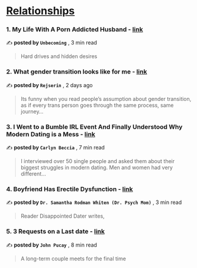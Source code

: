 
<h1><a href=https://medium.com/tag/relationships/recommended target="_blank" rel="noopener noreferrer">Relationships</a></h1>
<h3>1. My Life With A Porn Addicted Husband - <a href=https://medium.com/@UnbecomingStories/my-life-with-a-porn-addicted-husband-92ecb9124a47?source=tag_recommended_feed---------0-84----------relationships----------af34a709_db26_453c_b154_18e60fea7b28------- target="_blank" rel="noopener noreferrer">link</a></h3>

✍️ **posted by `Unbecoming`** <date> , 3 min read</date>

<blockquote>Hard drives and hidden desires</blockquote>

<h3>2. What gender transition looks like for me - <a href=https://medium.com/@rejs71/what-gender-transition-looks-like-for-me-be0df6863cef?source=tag_recommended_feed---------1-107----------relationships----------af34a709_db26_453c_b154_18e60fea7b28------- target="_blank" rel="noopener noreferrer">link</a></h3>

✍️ **posted by `Rejserin`** <date> , 2 days ago</date>

<blockquote>Its funny when you read people’s assumption about gender transition, as if every trans person goes through the same process, same journey…</blockquote>

<h3>3. I Went to a Bumble IRL Event And Finally Understood Why Modern Dating is a Mess - <a href=https://medium.com/heart-affairs/i-went-to-a-bumble-irl-event-and-finally-understood-why-modern-dating-is-a-mess-b3719425cc4d?source=tag_recommended_feed---------2-85----------relationships----------af34a709_db26_453c_b154_18e60fea7b28------- target="_blank" rel="noopener noreferrer">link</a></h3>

✍️ **posted by `Carlyn Beccia`** <date> , 7 min read</date>

<blockquote>I interviewed over 50 single people and asked them about their biggest struggles in modern dating. Men and women had very different…</blockquote>

<h3>4. Boyfriend Has Erectile Dysfunction - <a href=https://medium.com/@DrPsychMom/boyfriend-has-erectile-dysfunction-3768f1b2c52b?source=tag_recommended_feed---------3-84----------relationships----------af34a709_db26_453c_b154_18e60fea7b28------- target="_blank" rel="noopener noreferrer">link</a></h3>

✍️ **posted by `Dr. Samantha Rodman Whiten (Dr. Psych Mom)`** <date> , 3 min read</date>

<blockquote>Reader Disappointed Dater writes,</blockquote>

<h3>5. 3 Requests on a Last date - <a href=https://medium.com/the-narrative-arc/3-requests-on-a-last-date-7653dff0f475?source=tag_recommended_feed---------4-107----------relationships----------af34a709_db26_453c_b154_18e60fea7b28------- target="_blank" rel="noopener noreferrer">link</a></h3>

✍️ **posted by `John Pucay`** <date> , 8 min read</date>

<blockquote>A long-term couple meets for the final time</blockquote>

